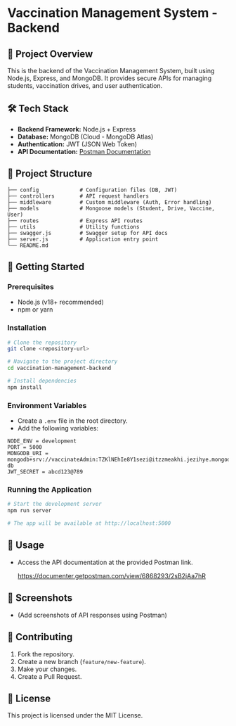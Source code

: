 # Vaccination Management System - Backend

## 🚀 Project Overview

This is the backend of the Vaccination Management System, built using Node.js, Express, and MongoDB. It provides secure APIs for managing students, vaccination drives, and user authentication.

## 🛠️ Tech Stack

* **Backend Framework:** Node.js + Express
* **Database:** MongoDB (Cloud - MongoDB Atlas)
* **Authentication:** JWT (JSON Web Token)
* **API Documentation:** [Postman Documentation](https://documenter.getpostman.com/view/6868293/2sB2jAa7hR)

## 📁 Project Structure

```
├── config             # Configuration files (DB, JWT)
├── controllers        # API request handlers
├── middleware         # Custom middleware (Auth, Error handling)
├── models             # Mongoose models (Student, Drive, Vaccine, User)
├── routes             # Express API routes
├── utils              # Utility functions
├── swagger.js         # Swagger setup for API docs
├── server.js          # Application entry point
└── README.md
```

## 🚀 Getting Started

### Prerequisites

* Node.js (v18+ recommended)
* npm or yarn

### Installation

```bash
# Clone the repository
git clone <repository-url>

# Navigate to the project directory
cd vaccination-management-backend

# Install dependencies
npm install
```

### Environment Variables

* Create a `.env` file in the root directory.
* Add the following variables:

```
NODE_ENV = development
PORT = 5000
MONGODB_URI = mongodb+srv://vaccinateAdmin:TZKlNEhIe8Y1sezi@itzzmeakhi.jezihye.mongodb.net/vaccinate-db
JWT_SECRET = abcd123@789
```

### Running the Application

```bash
# Start the development server
npm run server

# The app will be available at http://localhost:5000
```

## 📝 Usage

* Access the API documentation at the provided Postman link.

  https://documenter.getpostman.com/view/6868293/2sB2jAa7hR
  

## 📸 Screenshots

* (Add screenshots of API responses using Postman)

## 🤝 Contributing

1. Fork the repository.
2. Create a new branch (`feature/new-feature`).
3. Make your changes.
4. Create a Pull Request.

## 📄 License

This project is licensed under the MIT License.
